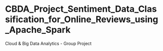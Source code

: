 # CBDA_Project_Sentiment_Data_Classification_for_Online_Reviews_using_Apache_Spark
Cloud &amp; Big Data Analytics - Group Project 
